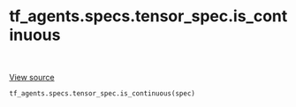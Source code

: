 <div itemscope itemtype="http://developers.google.com/ReferenceObject">
<meta itemprop="name" content="tf_agents.specs.tensor_spec.is_continuous" />
<meta itemprop="path" content="Stable" />
</div>

# tf_agents.specs.tensor_spec.is_continuous

<table class="tfo-notebook-buttons tfo-api" align="left">
</table>

<a target="_blank" href="https://github.com/tensorflow/agents/tree/master/tf_agents/specs/tensor_spec.py">View
source</a>

``` python
tf_agents.specs.tensor_spec.is_continuous(spec)
```



<!-- Placeholder for "Used in" -->
